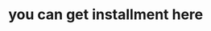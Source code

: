# you can get installment here
<!-- https://v2.cn.vuejs.org/v2/guide/installation.html -->

<!-- https://v2.cn.vuejs.org/v2/api/#productionTip -->

<!-- https://www.bilibili.com/video/BV1Zy4y1K7SH?p=8&spm_id_from=pageDriver&vd_source=e9678e9bbf76e99e3347434fcc96faba -->

<!-- https://vue3js.cn/interview/JavaScript/prototype.html#%E4%B8%80%E3%80%81%E5%8E%9F%E5%9E%8B vue面试 -->

<!-- 如果有幸看到，一起来发现视频中的bug，分享自己的解决方法吧 -->